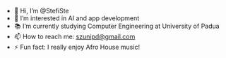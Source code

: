 - 👋 Hi, I’m @StefiSte
- 👀 I’m interested in AI and app development
- 📚 I’m currently studying Computer Engineering at University of Padua
- 📫 How to reach me: szunipd@gmail.com
- ⚡ Fun fact: I really enjoy Afro House music!
<!--- - 💞️ I’m looking to collaborate on ... --->
<!---
StefiSte/StefiSte is a ✨ special ✨ repository because its `README.md` (this file) appears on your GitHub profile.
You can click the Preview link to take a look at your changes.
--->
